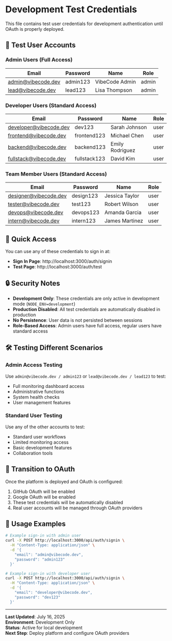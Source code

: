 # Development Test Credentials

This file contains test user credentials for development authentication until OAuth is properly deployed.

## 🔐 Test User Accounts

### Admin Users (Full Access)
| Email | Password | Name | Role |
|-------|----------|------|------|
| admin@vibecode.dev | admin123 | VibeCode Admin | admin |
| lead@vibecode.dev | lead123 | Lisa Thompson | admin |

### Developer Users (Standard Access)
| Email | Password | Name | Role |
|-------|----------|------|------|
| developer@vibecode.dev | dev123 | Sarah Johnson | user |
| frontend@vibecode.dev | frontend123 | Michael Chen | user |
| backend@vibecode.dev | backend123 | Emily Rodriguez | user |
| fullstack@vibecode.dev | fullstack123 | David Kim | user |

### Team Member Users (Standard Access)
| Email | Password | Name | Role |
|-------|----------|------|------|
| designer@vibecode.dev | design123 | Jessica Taylor | user |
| tester@vibecode.dev | test123 | Robert Wilson | user |
| devops@vibecode.dev | devops123 | Amanda Garcia | user |
| intern@vibecode.dev | intern123 | James Martinez | user |

## 🚀 Quick Access

You can use any of these credentials to sign in at:
- **Sign In Page**: http://localhost:3000/auth/signin
- **Test Page**: http://localhost:3000/auth/test

## 🔒 Security Notes

- **Development Only**: These credentials are only active in development mode (`NODE_ENV=development`)
- **Production Disabled**: All test credentials are automatically disabled in production
- **No Persistence**: User data is not persisted between sessions
- **Role-Based Access**: Admin users have full access, regular users have standard access

## 🛠️ Testing Different Scenarios

### Admin Access Testing
Use `admin@vibecode.dev / admin123` or `lead@vibecode.dev / lead123` to test:
- Full monitoring dashboard access
- Administrative functions
- System health checks
- User management features

### Standard User Testing
Use any of the other accounts to test:
- Standard user workflows
- Limited monitoring access
- Basic development features
- Collaboration tools

## 🔄 Transition to OAuth

Once the platform is deployed and OAuth is configured:
1. GitHub OAuth will be enabled
2. Google OAuth will be enabled
3. These test credentials will be automatically disabled
4. Real user accounts will be managed through OAuth providers

## 📝 Usage Examples

```bash
# Example sign-in with admin user
curl -X POST http://localhost:3000/api/auth/signin \
  -H "Content-Type: application/json" \
  -d '{
    "email": "admin@vibecode.dev",
    "password": "admin123"
  }'

# Example sign-in with developer user
curl -X POST http://localhost:3000/api/auth/signin \
  -H "Content-Type: application/json" \
  -d '{
    "email": "developer@vibecode.dev",
    "password": "dev123"
  }'
```

---

**Last Updated**: July 16, 2025  
**Environment**: Development Only  
**Status**: Active for local development  
**Next Step**: Deploy platform and configure OAuth providers
